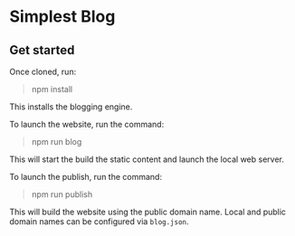 # Simplest Blog

## Get started

Once cloned, run:

> npm install

This installs the blogging engine.

To launch the website, run the command:

> npm run blog

This will start the build the static content and launch the local web server.

To launch the publish, run the command:

> npm run publish

This will build the website using the public domain name. Local and public domain names can be configured via `blog.json`.